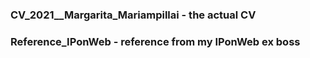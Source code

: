### CV_2021__Margarita_Mariampillai - the actual CV
### Reference_IPonWeb - reference from my IPonWeb ex boss 

